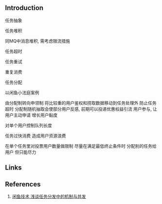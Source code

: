 ## Introduction



任务抽象


任务堆积

同MQ中消息堆积, 需考虑限流措施


任务超时


任务重试


重复消费


任务分配



以闲鱼小法庭案例

由分配制转向申领制 将比较重的用户鉴权和捞取数据移动到任务处理外 防止任务超时
分配制随机抽取会使部分用户反感, 前期可以投递优惠权益引流 用户参与, 让用户主动申请  增长用户黏度


对单个用户控制队列长度 

任务过快消费 造成用户资源浪费

在单个任务里对投票用户数量做限制 尽量在满足最低终止条件时 分配别的任务给用户 但只能尽力




## Links



## References

1. [闲鱼技术 浅谈任务分发中的机制与并发](https://mp.weixin.qq.com/s/nGMxR7QDnoolTU5SYIDy2A)
